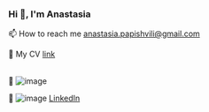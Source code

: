 ### Hi 👋, I'm Anastasia

📫 How to reach me anastasia.papishvili@gmail.com

📄 My CV [link](https://docs.google.com/document/d/1rLzUbdQoifB8VHqwIua-FAlnemOyWWtvJH695yqU_So/edit)

<img src="https://github.com/shvilenok/shvilenok/assets/43793366/c20395a5-8c9d-43b1-a17d-ea97edeb9b40" alt="@papishvil" width="4" height="4">

  💬 ![image]() 
  
  
  💬 ![image](https://github.com/shvilenok/shvilenok/assets/43793366/fc62d9c4-bd9d-4b05-afb0-ff8864030f53)    [LinkedIn](https://www.linkedin.com/in/papishvili/)



<!--
**shvilenok/shvilenok** is a ✨ _special_ ✨ repository because its `README.md` (this file) appears on your GitHub profile.

Here are some ideas to get you started:

- 🔭 I’m currently working on ...
- 🌱 I’m currently learning ...
- 👯 I’m looking to collaborate on ...
- 🤔 I’m looking for help with ...
- 💬 Ask me about ...
- 📫 How to reach me: ...
- 😄 Pronouns: ...
- ⚡ Fun fact: ...
-->
